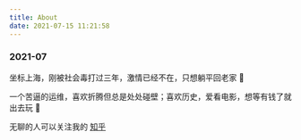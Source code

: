 ```yaml
---
title: About
date: 2021-07-15 11:21:58
---
```

### 2021-07
坐标上海，刚被社会毒打过三年，激情已经不在，只想躺平回老家 👴

一个苦逼的运维，喜欢折腾但总是处处碰壁；喜欢历史，爱看电影，想等有钱了就出去玩 🛴

无聊的人可以关注我的 [知乎](https://www.zhihu.com/people/yang-zhong-yi-57)
